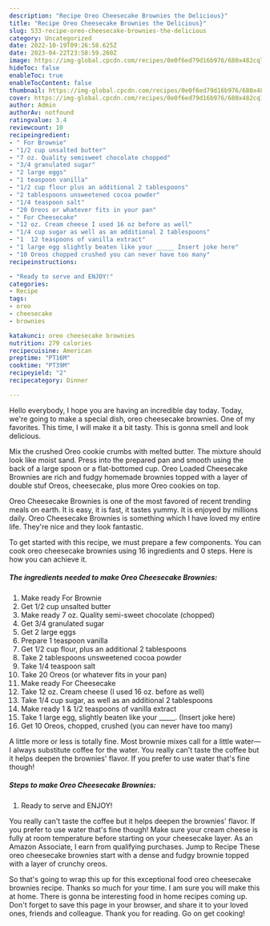 ```yaml
---
description: "Recipe Oreo Cheesecake Brownies the Delicious}"
title: "Recipe Oreo Cheesecake Brownies the Delicious}"
slug: 533-recipe-oreo-cheesecake-brownies-the-delicious
category: Uncategorized
date: 2022-10-19T09:26:58.625Z
date: 2023-04-22T23:58:59.260Z
image: https://img-global.cpcdn.com/recipes/0e0f6ed79d16b976/680x482cq70/oreo-cheesecake-brownies-recipe-main-photo.jpg
hideToc: false
enableToc: true
enableTocContent: false
thumbnail: https://img-global.cpcdn.com/recipes/0e0f6ed79d16b976/680x482cq70/oreo-cheesecake-brownies-recipe-main-photo.jpg
cover: https://img-global.cpcdn.com/recipes/0e0f6ed79d16b976/680x482cq70/oreo-cheesecake-brownies-recipe-main-photo.jpg
author: Admin
authorAv: notfound
ratingvalue: 3.4
reviewcount: 10
recipeingredient:
- " For Brownie"
- "1/2 cup unsalted butter"
- "7 oz. Quality semisweet chocolate chopped"
- "3/4 granulated sugar"
- "2 large eggs"
- "1 teaspoon vanilla"
- "1/2 cup flour plus an additional 2 tablespoons"
- "2 tablespoons unsweetened cocoa powder"
- "1/4 teaspoon salt"
- "20 Oreos or whatever fits in your pan"
- " For Cheesecake"
- "12 oz. Cream cheese I used 16 oz before as well"
- "1/4 cup sugar as well as an additional 2 tablespoons"
- "1  12 teaspoons of vanilla extract"
- "1 large egg slightly beaten like your _____ Insert joke here"
- "10 Oreos chopped crushed you can never have too many"
recipeinstructions:

- "Ready to serve and ENJOY!"
categories:
- Recipe
tags:
- oreo
- cheesecake
- brownies

katakunci: oreo cheesecake brownies 
nutrition: 279 calories
recipecuisine: American
preptime: "PT16M"
cooktime: "PT39M"
recipeyield: "2"
recipecategory: Dinner

---
```



Hello everybody, I hope you are having an incredible day today. Today, we're going to make a special dish, oreo cheesecake brownies. One of my favorites. This time, I will make it a bit tasty. This is gonna smell and look delicious.

Mix the crushed Oreo cookie crumbs with melted butter. The mixture should look like moist sand. Press into the prepared pan and smooth using the back of a large spoon or a flat-bottomed cup. Oreo Loaded Cheesecake Brownies are rich and fudgy homemade brownies topped with a layer of double stuf Oreos, cheesecake, plus more Oreo cookies on top.

Oreo Cheesecake Brownies is one of the most favored of recent trending meals on earth. It is easy, it is fast, it tastes yummy. It is enjoyed by millions daily. Oreo Cheesecake Brownies is something which I have loved my entire life. They're nice and they look fantastic.


To get started with this recipe, we must prepare a few components. You can cook oreo cheesecake brownies using 16 ingredients and 0 steps. Here is how you can achieve it.

<!--inarticleads1-->

##### The ingredients needed to make Oreo Cheesecake Brownies:

1. Make ready  For Brownie
1. Get 1/2 cup unsalted butter
1. Make ready 7 oz. Quality semi-sweet chocolate (chopped)
1. Get 3/4 granulated sugar
1. Get 2 large eggs
1. Prepare 1 teaspoon vanilla
1. Get 1/2 cup flour, plus an additional 2 tablespoons
1. Take 2 tablespoons unsweetened cocoa powder
1. Take 1/4 teaspoon salt
1. Take 20 Oreos (or whatever fits in your pan)
1. Make ready  For Cheesecake
1. Take 12 oz. Cream cheese (I used 16 oz. before as well)
1. Take 1/4 cup sugar, as well as an additional 2 tablespoons
1. Make ready 1 &amp; 1/2 teaspoons of vanilla extract
1. Take 1 large egg, slightly beaten like your _____. (Insert joke here)
1. Get 10 Oreos, chopped, crushed (you can never have too many)


A little more or less is totally fine. Most brownie mixes call for a little water—I always substitute coffee for the water. You really can&#39;t taste the coffee but it helps deepen the brownies&#39; flavor. If you prefer to use water that&#39;s fine though! 

<!--inarticleads2-->

##### Steps to make Oreo Cheesecake Brownies:


1. Ready to serve and ENJOY!

You really can&#39;t taste the coffee but it helps deepen the brownies&#39; flavor. If you prefer to use water that&#39;s fine though! Make sure your cream cheese is fully at room temperature before starting on your cheesecake layer. As an Amazon Associate, I earn from qualifying purchases. Jump to Recipe These oreo cheesecake brownies start with a dense and fudgy brownie topped with a layer of crunchy oreos. 

So that's going to wrap this up for this exceptional food oreo cheesecake brownies recipe. Thanks so much for your time. I am sure you will make this at home. There is gonna be interesting food in home recipes coming up. Don't forget to save this page in your browser, and share it to your loved ones, friends and colleague. Thank you for reading. Go on get cooking!

